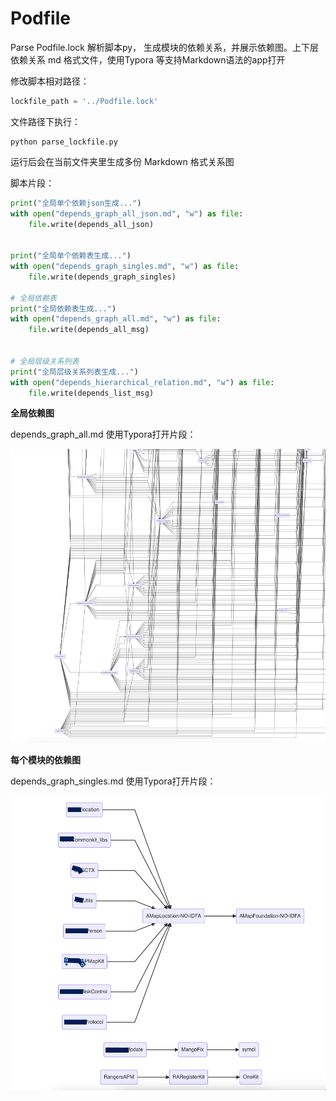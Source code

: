 # Podfile
Parse Podfile.lock 解析脚本py， 生成模块的依赖关系，并展示依赖图。上下层依赖关系 md 格式文件，使用Typora 等支持Markdown语法的app打开



修改脚本相对路径：

```python
lockfile_path = '../Podfile.lock'
```

文件路径下执行： 

```shell
python parse_lockfile.py
```

运行后会在当前文件夹里生成多份 Markdown 格式关系图

脚本片段：

```python
print("全局单个依赖json生成...")
with open("depends_graph_all_json.md", "w") as file:
    file.write(depends_all_json)


print("全局单个依赖表生成...")
with open("depends_graph_singles.md", "w") as file:
    file.write(depends_graph_singles)

# 全局依赖表
print("全局依赖表生成...")
with open("depends_graph_all.md", "w") as file:
    file.write(depends_all_msg)


# 全局层级关系列表
print("全局层级关系列表生成...")
with open("depends_hierarchical_relation.md", "w") as file:
    file.write(depends_list_msg)
```



**全局依赖图**

depends_graph_all.md 使用Typora打开片段：

![graph_all](source/picall.png)



**每个模块的依赖图**

depends_graph_singles.md 使用Typora打开片段：

![graph_all](source/picsingle.png)



